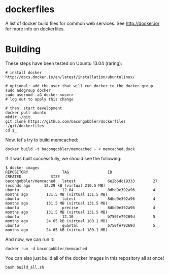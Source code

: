 dockerfiles
===========

A list of docker build files for common web services. See http://docker.io/ for more info on dockerfiles.

# Building

These steps have been tested on Ubuntu 13.04 (raring):

```
# install docker http://docs.docker.io/en/latest/installation/ubuntulinux/

# optional: add the user that will run docker to the docker group
sudo addgroup docker
sudo usermod -aG docker <user>
# log out to apply this change

# then, start development
docker pull ubuntu
mkdir ~/git
git clone https://github.com/bacongobbler/dockerfiles ~/git/dockerfiles
cd $_
```

Now, let's try to build memcached:

```
docker build -t bacongobbler/memcached - < memcached.dock
```

If it was built successfully, we should see the following:

```
$ docker images
REPOSITORY               TAG                 ID                  CREATED             SIZE
bacongobbler/memcached   latest              6e2b6dc19333        27 seconds ago      12.29 kB (virtual 210.5 MB)
ubuntu                   12.04               8dbd9e392a96        4 months ago        131.5 MB (virtual 131.5 MB)
ubuntu                   latest              8dbd9e392a96        4 months ago        131.5 MB (virtual 131.5 MB)
ubuntu                   precise             8dbd9e392a96        4 months ago        131.5 MB (virtual 131.5 MB)
ubuntu                   12.10               b750fe79269d        5 months ago        24.65 kB (virtual 180.1 MB)
ubuntu                   quantal             b750fe79269d        5 months ago        24.65 kB (virtual 180.1 MB)
```

And now, we can run it:

```
docker run -d bacongobbler/memcached
```

You can also just build all of the docker images in this repository all at once!

```
bash build_all.sh
```
